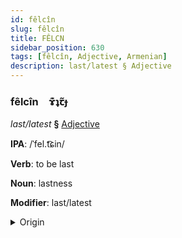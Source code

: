 ```yaml
---
id: fêlcîn
slug: fêlcîn
title: FÊLCN
sidebar_position: 630
tags: [fêlcîn, Adjective, Armenian]
description: last/latest § Adjective
---
```


### fêlcîn&emsp;<span kind="abugida">ɤ͊ʇꞇ̃ɟ</span>

*last/latest* **§** [Adjective](../../tags/Adjective)

**IPA**: /ˈfel.t͡ɕin/

**Verb**: to be last

**Noun**: lastness

**Modifier**: last/latest

<details>
    <summary>Origin</summary>
    Armenian վերջին verǰin [veɾˈt͡ʃʰin]<br/>
    <em>Armenian Language Family</em>
</details>
